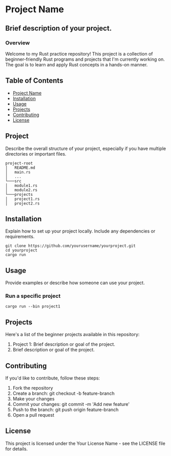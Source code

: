 # Project Name
## Brief description of your project.

### Overview
Welcome to my Rust practice repository! This project is a collection of beginner-friendly Rust programs and projects that I'm currently working on. The goal is to learn and apply Rust concepts in a hands-on manner.

## Table of Contents
- [Project Name](https://github.com/WambuaJoe/rust-lang-pkg#project-name)
- [Installation](https://github.com/WambuaJoe/rust-lang-pkg?tab=readme-ov-file#installation)
- [Usage](https://github.com/WambuaJoe/rust-lang-pkg?tab=readme-ov-file#usage)
- [Projects](https://github.com/WambuaJoe/rust-lang-pkg?tab=readme-ov-file#project-structure)
- [Contributing](https://github.com/WambuaJoe/rust-lang-pkg?tab=readme-ov-file#contributing)
- [License](https://github.com/WambuaJoe/rust-lang-pkg?tab=readme-ov-file#license)

## Project
Describe the overall structure of your project, especially if you have multiple directories or important files.

```
project-root
│   README.md
│   main.rs
│   ...
└───src
│   module1.rs
│   module2.rs
└───projects
│   project1.rs
│   project2.rs
```

## Installation
Explain how to set up your project locally. Include any dependencies or requirements.

```
git clone https://github.com/yourusername/yourproject.git
cd yourproject
cargo run
```

## Usage
Provide examples or describe how someone can use your project.

### Run a specific project
```
cargo run --bin project1
```

## Projects
Here's a list of the beginner projects available in this repository:
<ol>
    <li>Project 1: Brief description or goal of the project.</li>
    <li>Brief description or goal of the project.</li>
</ol>

## Contributing
If you'd like to contribute, follow these steps:
<ol>
    <li>Fork the repository</li>
    <li>Create a branch: git checkout -b feature-branch</li>
    <li>Make your changes</li>
    <li>Commit your changes: git commit -m 'Add new feature'</li>
    <li>Push to the branch: git push origin feature-branch</li>
    <li>Open a pull request</li>
</ol>

## License
This project is licensed under the Your License Name - see the LICENSE file for details.

